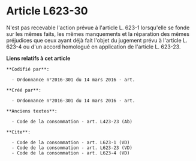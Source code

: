 # Article L623-30

N'est pas recevable l'action prévue à l'article L. 623-1 lorsqu'elle se fonde sur les mêmes faits, les mêmes manquements et
la réparation des mêmes préjudices que ceux ayant déjà fait l'objet du jugement prévu à l'article L. 623-4 ou d'un accord
homologué en application de l'article L. 623-23.

**Liens relatifs à cet article**

	**Codifié par**:

	  - Ordonnance n°2016-301 du 14 mars 2016 - art.

	**Créé par**:

	  - Ordonnance n°2016-301 du 14 mars 2016 - art.

	**Anciens textes**:

	  - Code de la consommation - art. L423-23 (Ab)

	**Cite**:

	  - Code de la consommation - art. L623-1 (VD)
	  - Code de la consommation - art. L623-23 (VD)
	  - Code de la consommation - art. L623-4 (VD)
